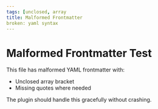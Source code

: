 ```yaml
---
tags: [unclosed, array
title: Malformed Frontmatter
broken: yaml syntax
---
```


# Malformed Frontmatter Test

This file has malformed YAML frontmatter with:
- Unclosed array bracket
- Missing quotes where needed

The plugin should handle this gracefully without crashing.